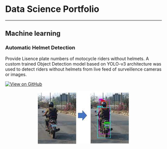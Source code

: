 # Data Science Portfolio
---
## Machine learning

### Automatic Helmet Detection

Provide Lisence plate numbers of motocycle riders without helmets. A custom trained Object Detection model based on YOLO-v3 architecture was used to detect riders without helmets from live feed of surveillence cameras or images. 

[![View on GitHub](https://img.shields.io/badge/GitHub-View_on_GitHub-blue?logo=GitHub)](https://github.com/ashokrajagopal68/HelmetDetection)

<center><img src="assets/img/der.jpg"/></center>


